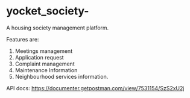 # yocket_society-
A housing society management platform.

Features are:
1. Meetings management
2. Application request 
3. Complaint management
4. Maintenance Information
5. Neighbourhood services information.

API docs:
https://documenter.getpostman.com/view/7531154/SzS2xU2j

